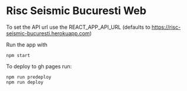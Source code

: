 # Risc Seismic Bucuresti Web


To set the API url use the REACT_APP_API_URL (defaults to https://risc-seismic-bucuresti.herokuapp.com)

Run the app with
```
npm start
```


To deploy to gh pages run:
```
npm run predeploy
npm run deploy
```
